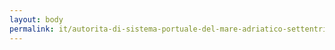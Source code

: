 ```yaml
---
layout: body
permalink: it/autorita-di-sistema-portuale-del-mare-adriatico-settentrionale/
---
```


